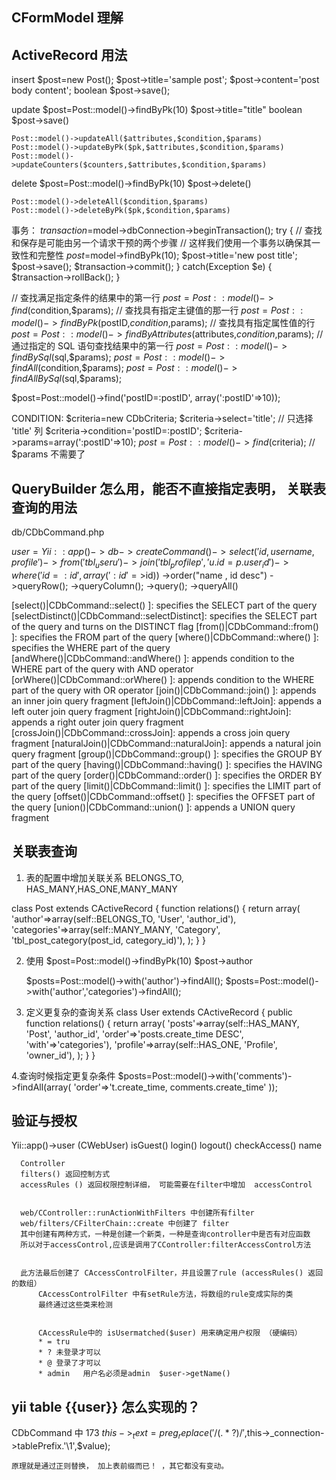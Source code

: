 ## CFormModel 理解
## ActiveRecord 用法

insert
      $post=new Post();
      $post->title='sample post';
      $post->content='post body content';
      boolean $post->save();

update
    $post=Post::model()->findByPk(10)
    $post->title="title"
    boolean $post->save()

    Post::model()->updateAll($attributes,$condition,$params)
    Post::model()->updateByPk($pk,$attributes,$condition,$params)
    Post::model()->updateCounters($counters,$attributes,$condition,$params)

delete
    $post=Post::model()->findByPk(10)
    $post->delete()

    Post::model()->deleteAll($condition,$params)
    Post::model()->deleteByPk($pk,$condition,$params)

事务：
  $transaction=$model->dbConnection->beginTransaction();
  try
  {
    // 查找和保存是可能由另一个请求干预的两个步骤
    // 这样我们使用一个事务以确保其一致性和完整性
    $post=$model->findByPk(10);
    $post->title='new post title';
    $post->save();
    $transaction->commit();
  }
  catch(Exception $e)
  {
    $transaction->rollBack();
  }


// 查找满足指定条件的结果中的第一行
$post=Post::model()->find($condition,$params);
// 查找具有指定主键值的那一行
$post=Post::model()->findByPk($postID,$condition,$params);
// 查找具有指定属性值的行
$post=Post::model()->findByAttributes($attributes,$condition,$params);
// 通过指定的 SQL 语句查找结果中的第一行
$post=Post::model()->findBySql($sql,$params);
$post=Post::model()->findAll($condition,$params);
$post=Post::model()->findAllBySql($sql,$params);


$post=Post::model()->find('postID=:postID', array(':postID'=>10));


CONDITION:
  $criteria=new CDbCriteria;
  $criteria->select='title';  // 只选择 'title' 列
  $criteria->condition='postID=:postID';
  $criteria->params=array(':postID'=>10);
  $post=Post::model()->find($criteria); // $params 不需要了
  


## QueryBuilder 怎么用，能否不直接指定表明， 关联表查询的用法
  db/CDbCommand.php

$user = Yii::app()->db->createCommand()
  ->select('id, username, profile')
  ->from('tbl_user u')
  ->join('tbl_profile p', 'u.id=p.user_id')
  ->where('id=:id', array(':id'=>$id))
  ->order("name , id desc")
  ->queryRow();
  ->queryColumn();
  ->query();
  ->queryAll()


  [select()|CDbCommand::select() ]: specifies the SELECT part of the query
  [selectDistinct()|CDbCommand::selectDistinct]: specifies the SELECT part of the query and turns on the DISTINCT flag
  [from()|CDbCommand::from() ]: specifies the FROM part of the query
  [where()|CDbCommand::where() ]: specifies the WHERE part of the query
  [andWhere()|CDbCommand::andWhere() ]: appends condition to the WHERE part of the query with AND operator
  [orWhere()|CDbCommand::orWhere() ]: appends condition to the WHERE part of the query with OR operator
  [join()|CDbCommand::join() ]: appends an inner join query fragment
  [leftJoin()|CDbCommand::leftJoin]: appends a left outer join query fragment
  [rightJoin()|CDbCommand::rightJoin]: appends a right outer join query fragment
  [crossJoin()|CDbCommand::crossJoin]: appends a cross join query fragment
  [naturalJoin()|CDbCommand::naturalJoin]: appends a natural join query fragment
  [group()|CDbCommand::group() ]: specifies the GROUP BY part of the query
  [having()|CDbCommand::having() ]: specifies the HAVING part of the query
  [order()|CDbCommand::order() ]: specifies the ORDER BY part of the query
  [limit()|CDbCommand::limit() ]: specifies the LIMIT part of the query
  [offset()|CDbCommand::offset() ]: specifies the OFFSET part of the query
  [union()|CDbCommand::union() ]: appends a UNION query fragment




## 关联表查询
  1. 表的配置中增加关联关系
  BELONGS_TO, HAS_MANY,HAS_ONE,MANY_MANY

  class Post extends CActiveRecord
  {
    function relations()
    {
      return array(
          'author'=>array(self::BELONGS_TO, 'User', 'author_id'),
          'categories'=>array(self::MANY_MANY, 'Category',
            'tbl_post_category(post_id, category_id)'),
          );
    }
  }


  2. 使用
      $post=Post::model()->findByPk(10)
      $post->author


      $posts=Post::model()->with('author')->findAll();
      $posts=Post::model()->with('author','categories')->findAll();

  3. 定义更复杂的查询关系
  class User extends CActiveRecord
  {
      public function relations()
          {
                return array(
                          'posts'=>array(self::HAS_MANY, 'Post', 'author_id',
                                          'order'=>'posts.create_time DESC',
                                                        'with'=>'categories'),
                                'profile'=>array(self::HAS_ONE, 'Profile', 'owner_id'),
                                    );
                  }
  }


  4.查询时候指定更复杂条件
    $posts=Post::model()->with('comments')->findAll(array(
            'order'=>'t.create_time, comments.create_time'
          ));





## 验证与授权
  Yii::app()->user  (CWebUser)
      isGuest()
      login()
      logout()
      checkAccess()
      name



      Controller
      filters() 返回控制方式
      accessRules () 返回权限控制详细， 可能需要在filter中增加  accessControl


      web/CController::runActionWithFilters 中创建所有filter
      web/filters/CFilterChain::create 中创建了 filter
      其中创建有两种方式，一种是创建一个新类，一种是查询controller中是否有对应函数
      所以对于accessControl,应该是调用了CController:filterAccessControl方法


      此方法最后创建了 CAccessControlFilter，并且设置了rule (accessRules() 返回的数组） 
          CAccessControlFilter 中有setRule方法，将数组的rule变成实际的类
          最终通过这些类来检测


          CAccessRule中的 isUsermatched($user) 用来确定用户权限 （硬编码）
          * = tru
          * ? 未登录才可以
          * @ 登录了才可以
          * admin   用户名必须是admin  $user->getName()

## yii table {{user}} 怎么实现的？
   CDbCommand 中
  173       $this->_text=preg_replace('/{{(.*?)}}/',$this->_connection->tablePrefix.'\1',$value);

    原理就是通过正则替换， 加上表前缀而已！ ，其它都没有变动。



